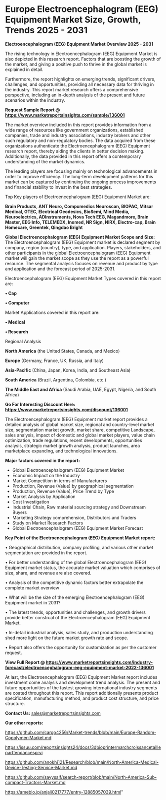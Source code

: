  # Europe Electroencephalogram (EEG) Equipment Market Size, Growth, Trends 2025 - 2031

<Strong> Electroencephalogram (EEG) Equipment Market Overview 2025 - 2031</strong>

The rising technology in Electroencephalogram (EEG) Equipment Market is also depicted in this research report. Factors that are boosting the growth of the market, and giving a positive push to thrive in the global market is explained in detail.

Furthermore, the report highlights on emerging trends, significant drivers, challenges, and opportunities, providing all necessary data for thriving in the industry. This report market research offers a comprehensive perspective, including an in-depth analysis of the present and future scenarios within the industry.

<strong>Request Sample Report @ <a href=https://www.marketreportsinsights.com/sample/136001>https://www.marketreportsinsights.com/sample/136001</a></strong>

The market overview included in this report provides information from a wide range of resources like government organizations, established companies, trade and industry associations, industry brokers and other such regulatory and non-regulatory bodies. The data acquired from these organizations authenticate the Electroencephalogram (EEG) Equipment research report, thereby aiding the clients in better decision making. Additionally, the data provided in this report offers a contemporary understanding of the market dynamics.

The leading players are focusing mainly on technological advancements in order to improve efficiency. The long-term development patterns for this market can be captured by continuing the ongoing process improvements and financial stability to invest in the best strategies.

Top Key players of Electroencephalogram (EEG) Equipment Market are:

<strong>Brain Products, ANT Neuro, Compumedics Neuroscan, BIOPAC, Mitsar Medical, GTEC, Electrical Geodesics, BioSemi, Mind Media, Neuroelectrics, ADInstruments, Nova Tech EEG, Magandmore, Brain Master, EEG Info, TELEMEDX, Inomed, NR Sign, NIRX, Electro-cap, Brain Homecare, Greentek, Qingdao Bright</strong>

<strong><b>Global Electroencephalogram (EEG) Equipment Market Scope and Size:</b></strong>
The Electroencephalogram (EEG) Equipment market is declared segment by company, region (country), type, and application. Players, stakeholders, and other participants in the global Electroencephalogram (EEG) Equipment market will gain the market scope as they use the report as a powerful resource. The segmental analysis focuses on revenue and product by type and application and the forecast period of 2025-2031.

Electroencephalogram (EEG) Equipment Market Types covered in this report are:

<strong>• Cap

• Computer</strong>

Market Applications covered in this report are:

<strong>• Medical

• Research</strong> 

Regional Analysis

<strong>North America</strong> (the United States, Canada, and Mexico)

<strong>Europe</strong> (Germany, France, UK, Russia, and Italy)

<strong>Asia-Pacific</strong> (China, Japan, Korea, India, and Southeast Asia)

<strong>South America</strong> (Brazil, Argentina, Colombia, etc.)

<strong>The Middle East and Africa</strong> (Saudi Arabia, UAE, Egypt, Nigeria, and South Africa)

<strong>Go For Interesting Discount Here: <a href=https://www.marketreportsinsights.com/discount/136001>https://www.marketreportsinsights.com/discount/136001</a></strong>

The Electroencephalogram (EEG) Equipment market report provides a detailed analysis of global market size, regional and country-level market size, segmentation market growth, market share, competitive Landscape, sales analysis, impact of domestic and global market players, value chain optimization, trade regulations, recent developments, opportunities analysis, strategic market growth analysis, product launches, area marketplace expanding, and technological innovations.

<strong><b>Major factors covered in the report:</b></strong>
<ul>
  <li>Global Electroencephalogram (EEG) Equipment Market </li>
  <li>Economic Impact on the Industry</li>
  <li>Market Competition in terms of Manufacturers</li>
  <li>Production, Revenue (Value) by geographical segmentation</li>
  <li>Production, Revenue (Value), Price Trend by Type</li>
  <li>Market Analysis by Application</li>
  <li>Cost Investigation</li>
  <li>Industrial Chain, Raw material sourcing strategy and Downstream Buyers</li>
  <li>Marketing Strategy comprehension, Distributors and Traders</li>
  <li>Study on Market Research Factors</li>
  <li>Global Electroencephalogram (EEG) Equipment Market Forecast</li>
</ul>

<strong><b>Key Point of the Electroencephalogram (EEG) Equipment Market report:</b></strong>

• Geographical distribution, company profiling, and various other market segmentation are provided in the report.

• For better understanding of the global Electroencephalogram (EEG) Equipment market status, the accurate market valuation which comprises of size, share, and revenue are also covered.

• Analysis of the competitive dynamic factors better extrapolate the complete market overview

• What will be the size of the emerging Electroencephalogram (EEG) Equipment market in 2031?

• The latest trends, opportunities and challenges, and growth drivers provide better construal of the Electroencephalogram (EEG) Equipment Market.

• In-detail industrial analysis, sales study, and production understanding shed more light on the future market growth rate and scope.

• Report also offers the opportunity for customization as per the customer request.

<strong><b>View Full Report @ <a href=https://www.marketreportsinsights.com/industry-forecast/electroencephalogram-eeg-equipment-market-2022-136001>https://www.marketreportsinsights.com/industry-forecast/electroencephalogram-eeg-equipment-market-2022-136001</a></b></strong>


At last, the Electroencephalogram (EEG) Equipment Market report includes investment come analysis and development trend analysis. The present and future opportunities of the fastest growing international industry segments are coated throughout this report. This report additionally presents product specification, manufacturing method, and product cost structure, and price structure.

<strong>Contact Us:</strong>
sales@marketreportsinsights.com

<strong>Our other reports:</strong>

<a href=https://github.com/cargo4256/Market-trends/blob/main/Europe-Random-Copolymer-Market.md>https://github.com/cargo4256/Market-trends/blob/main/Europe-Random-Copolymer-Market.md</a>

<a href=https://issuu.com/reportsinsights24/docs/3dbioprintermarchcroissancetailleparttendancesprvi>https://issuu.com/reportsinsights24/docs/3dbioprintermarchcroissancetailleparttendancesprvi</a>

<a href=https://github.com/anokhi121/Research/blob/main/North-America-Medical-Device-Testing-Service-Market.md>https://github.com/anokhi121/Research/blob/main/North-America-Medical-Device-Testing-Service-Market.md</a>

<a href=https://github.com/sayysaif/search-report/blob/main/North-America-Sub-compact-Tractors-Market.md>https://github.com/sayysaif/search-report/blob/main/North-America-Sub-compact-Tractors-Market.md</a>

<a href=https://ameblo.jp/anjali0217777/entry-12885057039.html>https://ameblo.jp/anjali0217777/entry-12885057039.html</a>"
